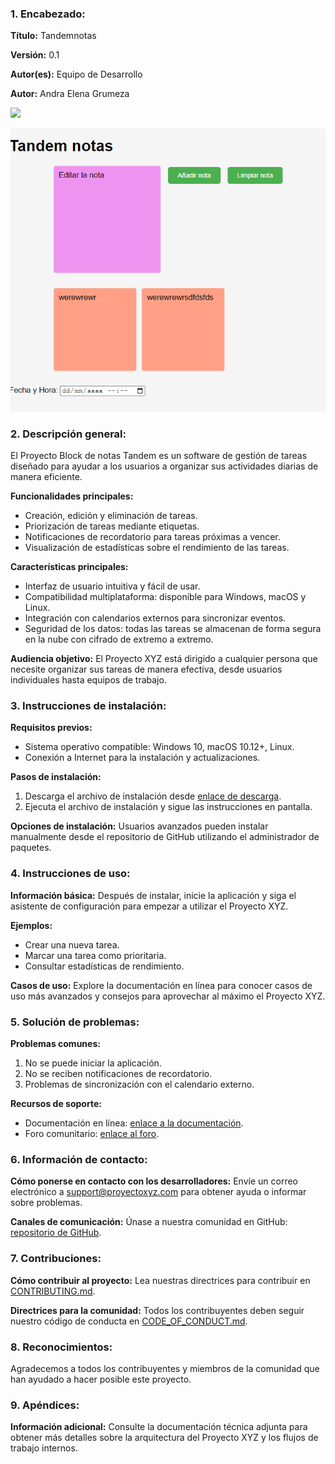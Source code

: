 ### 1. Encabezado:

**Título:** Tandemnotas

**Versión:** 0.1

**Autor(es):** Equipo de Desarrollo

**Autor:** Andra Elena Grumeza

<image src="gato.png" width="150px">

![Imagen interna](./cap.png)

### 2. Descripción general:

El Proyecto Block de notas Tandem es un software de gestión de tareas diseñado para ayudar a los usuarios a organizar sus actividades diarias de manera eficiente.

**Funcionalidades principales:**

- Creación, edición y eliminación de tareas.
- Priorización de tareas mediante etiquetas.
- Notificaciones de recordatorio para tareas próximas a vencer.
- Visualización de estadísticas sobre el rendimiento de las tareas.

**Características principales:**

- Interfaz de usuario intuitiva y fácil de usar.
- Compatibilidad multiplataforma: disponible para Windows, macOS y Linux.
- Integración con calendarios externos para sincronizar eventos.
- Seguridad de los datos: todas las tareas se almacenan de forma segura en la nube con cifrado de extremo a extremo.

**Audiencia objetivo:** El Proyecto XYZ está dirigido a cualquier persona que necesite organizar sus tareas de manera efectiva, desde usuarios individuales hasta equipos de trabajo.

### 3. Instrucciones de instalación:

**Requisitos previos:**

- Sistema operativo compatible: Windows 10, macOS 10.12+, Linux.
- Conexión a Internet para la instalación y actualizaciones.

**Pasos de instalación:**

1. Descarga el archivo de instalación desde [enlace de descarga](https://www.ejemplo.com).
2. Ejecuta el archivo de instalación y sigue las instrucciones en pantalla.

**Opciones de instalación:** Usuarios avanzados pueden instalar manualmente desde el repositorio de GitHub utilizando el administrador de paquetes.

### 4. Instrucciones de uso:

**Información básica:** Después de instalar, inicie la aplicación y siga el asistente de configuración para empezar a utilizar el Proyecto XYZ.

**Ejemplos:**

- Crear una nueva tarea.
- Marcar una tarea como prioritaria.
- Consultar estadísticas de rendimiento.

**Casos de uso:** Explore la documentación en línea para conocer casos de uso más avanzados y consejos para aprovechar al máximo el Proyecto XYZ.

### 5. Solución de problemas:

**Problemas comunes:**

1. No se puede iniciar la aplicación.
2. No se reciben notificaciones de recordatorio.
3. Problemas de sincronización con el calendario externo.

**Recursos de soporte:**

- Documentación en línea: [enlace a la documentación](https://docs.proyectxyz.com).
- Foro comunitario: [enlace al foro](https://community.proyectxyz.com).

### 6. Información de contacto:

**Cómo ponerse en contacto con los desarrolladores:** Envíe un correo electrónico a support@proyectoxyz.com para obtener ayuda o informar sobre problemas.

**Canales de comunicación:** Únase a nuestra comunidad en GitHub: [repositorio de GitHub](https://github.com/proyectxyz).

### 7. Contribuciones:

**Cómo contribuir al proyecto:** Lea nuestras directrices para contribuir en [CONTRIBUTING.md](CONTRIBUTING.md).

**Directrices para la comunidad:** Todos los contribuyentes deben seguir nuestro código de conducta en [CODE_OF_CONDUCT.md](CODE_OF_CONDUCT.md).

### 8. Reconocimientos:

Agradecemos a todos los contribuyentes y miembros de la comunidad que han ayudado a hacer posible este proyecto.

### 9. Apéndices:

**Información adicional:** Consulte la documentación técnica adjunta para obtener más detalles sobre la arquitectura del Proyecto XYZ y los flujos de trabajo internos.
